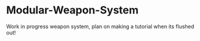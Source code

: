# Modular-Weapon-System
Work in progress weapon system, plan on making a tutorial when its flushed out!
